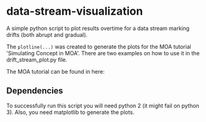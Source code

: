 # data-stream-visualization
A simple python script to plot results overtime for a data stream marking drifts (both abrupt and gradual). 

The `plotline(...)` was created to generate the plots for the MOA tutorial 'Simulating Concept in MOA'. 
There are two examples on how to use it in the drift_stream_plot.py file. 

The MOA tutorial can be found in here: <link to be added once the tutorial is posted online>

## Dependencies
To successfully run this script you will need python 2 (it might fail on python 3). 
Also, you need matplotlib to generate the plots. 
